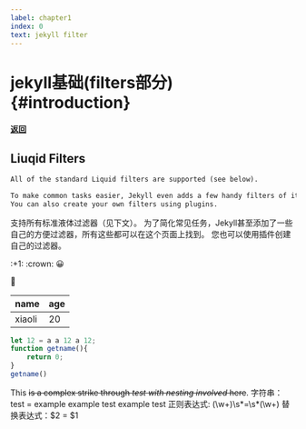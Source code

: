 ```yaml
---
label: chapter1
index: 0
text: jekyll filter
---
```



# jekyll基础(filters部分) {#introduction} 

#### [返回](./../jekyll基础.md#liquid-filters "jekyll基础(filters部分)")
## Liuqid Filters
```txt
All of the standard Liquid filters are supported (see below).

To make common tasks easier, Jekyll even adds a few handy filters of its own, all of which you can find on this page. 
You can also create your own filters using plugins.
```
支持所有标准液体过滤器（见下文）。
为了简化常见任务，Jekyll甚至添加了一些自己的方便过滤器，所有这些都可以在这个页面上找到。
您也可以使用插件创建自己的过滤器。
 
\:+1\:
\:crown\:
:grinning:

:crown:


| name | age |
| - | - |
| xiaoli | 20 |


```javascript
let 12 = a a 12 a 12;
function getname(){
    return 0;
}
getname()
```

This ~~is a complex strike through *test ~~with nesting~~ involved* here~~.
字符串：test = example example test example test
正则表达式: (\w+)\s*=\s*(\w+)
替换表达式：$2 = $1
